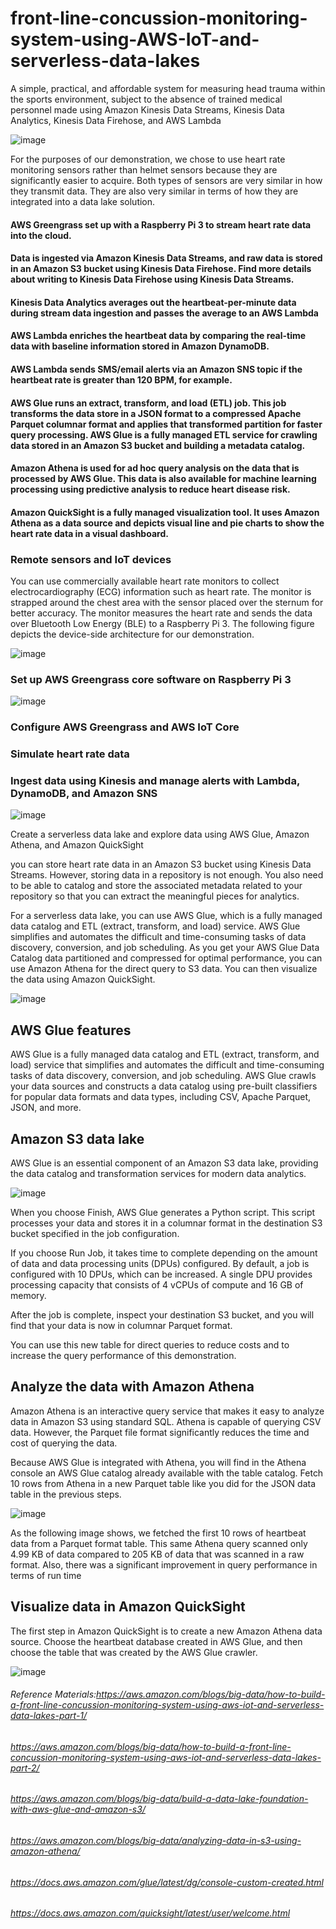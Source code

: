 # front-line-concussion-monitoring-system-using-AWS-IoT-and-serverless-data-lakes


A simple, practical, and affordable system for measuring head trauma within the sports environment, subject to the absence of trained medical personnel made using Amazon Kinesis Data Streams, Kinesis Data Analytics, Kinesis Data Firehose, and AWS Lambda


![image](https://user-images.githubusercontent.com/48589838/77403006-8d0b2180-6dd5-11ea-8e4e-54978db892b1.png)


For the purposes of our demonstration, we chose to use heart rate monitoring sensors rather than helmet sensors because they are significantly easier to acquire. Both types of sensors are very similar in how they transmit data. They are also very similar in terms of how they are integrated into a data lake solution.


#### AWS Greengrass set up with a Raspberry Pi 3 to stream heart rate data into the cloud.
#### Data is ingested via Amazon Kinesis Data Streams, and raw data is stored in an Amazon S3 bucket using Kinesis Data Firehose. Find more details about writing to Kinesis Data Firehose using Kinesis Data Streams.
#### Kinesis Data Analytics averages out the heartbeat-per-minute data during stream data ingestion and passes the average to an AWS Lambda
#### AWS Lambda enriches the heartbeat data by comparing the real-time data with baseline information stored in Amazon DynamoDB.
#### AWS Lambda sends SMS/email alerts via an Amazon SNS topic if the heartbeat rate is greater than 120 BPM, for example.
#### AWS Glue runs an extract, transform, and load (ETL) job. This job transforms the data store in a JSON format to a compressed Apache Parquet columnar format and applies that transformed partition for faster query processing. AWS Glue is a fully managed ETL service for crawling data stored in an Amazon S3 bucket and building a metadata catalog.
#### Amazon Athena is used for ad hoc query analysis on the data that is processed by AWS Glue. This data is also available for machine learning processing using predictive analysis to reduce heart disease risk.
#### Amazon QuickSight is a fully managed visualization tool. It uses Amazon Athena as a data source and depicts visual line and pie charts to show the heart rate data in a visual dashboard.


### Remote sensors and IoT devices
You can use commercially available heart rate monitors to collect electrocardiography (ECG) information such as heart rate. The monitor is strapped around the chest area with the sensor placed over the sternum for better accuracy. The monitor measures the heart rate and sends the data over Bluetooth Low Energy (BLE) to a Raspberry Pi 3. The following figure depicts the device-side architecture for our demonstration.


![image](https://user-images.githubusercontent.com/48589838/77403141-ca6faf00-6dd5-11ea-8ff5-bc32e9c45ad1.png)


### Set up AWS Greengrass core software on Raspberry Pi 3



![image](https://user-images.githubusercontent.com/48589838/77403220-eecb8b80-6dd5-11ea-86eb-4b33368de346.png)


### Configure AWS Greengrass and AWS IoT Core


### Simulate heart rate data

### Ingest data using Kinesis and manage alerts with Lambda, DynamoDB, and Amazon SNS


![image](https://user-images.githubusercontent.com/48589838/77403356-25090b00-6dd6-11ea-8033-987de454745a.png)


Create a serverless data lake and explore data using AWS Glue, Amazon Athena, and Amazon QuickSight


you can store heart rate data in an Amazon S3 bucket using Kinesis Data Streams. However, storing data in a repository is not enough. You also need to be able to catalog and store the associated metadata related to your repository so that you can extract the meaningful pieces for analytics.

For a serverless data lake, you can use AWS Glue, which is a fully managed data catalog and ETL (extract, transform, and load) service. AWS Glue simplifies and automates the difficult and time-consuming tasks of data discovery, conversion, and job scheduling. As you get your AWS Glue Data Catalog data partitioned and compressed for optimal performance, you can use Amazon Athena for the direct query to S3 data. You can then visualize the data using Amazon QuickSight.



![image](https://user-images.githubusercontent.com/48589838/77403552-5f72a800-6dd6-11ea-8fc5-e49c10235b06.png)


## AWS Glue features
AWS Glue is a fully managed data catalog and ETL (extract, transform, and load) service that simplifies and automates the difficult and time-consuming tasks of data discovery, conversion, and job scheduling. AWS Glue crawls your data sources and constructs a data catalog using pre-built classifiers for popular data formats and data types, including CSV, Apache Parquet, JSON, and more.

## Amazon S3 data lake
AWS Glue is an essential component of an Amazon S3 data lake, providing the data catalog and transformation services for modern data analytics.



![image](https://user-images.githubusercontent.com/48589838/77404067-27b83000-6dd7-11ea-824b-0cef3cb7fc8a.png)




When you choose Finish, AWS Glue generates a Python script. This script processes your data and stores it in a columnar format in the destination S3 bucket specified in the job configuration.

If you choose Run Job, it takes time to complete depending on the amount of data and data processing units (DPUs) configured. By default, a job is configured with 10 DPUs, which can be increased. A single DPU provides processing capacity that consists of 4 vCPUs of compute and 16 GB of memory.

After the job is complete, inspect your destination S3 bucket, and you will find that your data is now in columnar Parquet format.


You can use this new table for direct queries to reduce costs and to increase the query performance of this demonstration.

## Analyze the data with Amazon Athena
Amazon Athena is an interactive query service that makes it easy to analyze data in Amazon S3 using standard SQL. Athena is capable of querying CSV data. However, the Parquet file format significantly reduces the time and cost of querying the data. 


Because AWS Glue is integrated with Athena, you will find in the Athena console an AWS Glue catalog already available with the table catalog. Fetch 10 rows from Athena in a new Parquet table like you did for the JSON data table in the previous steps.


![image](https://user-images.githubusercontent.com/48589838/77406605-ed509200-6dda-11ea-99d9-8eabb716201b.png)



As the following image shows, we fetched the first 10 rows of heartbeat data from a Parquet format table. This same Athena query scanned only 4.99 KB of data compared to 205 KB of data that was scanned in a raw format. Also, there was a significant improvement in query performance in terms of run time


## Visualize data in Amazon QuickSight

The first step in Amazon QuickSight is to create a new Amazon Athena data source. Choose the heartbeat database created in AWS Glue, and then choose the table that was created by the AWS Glue crawler.



![image](https://user-images.githubusercontent.com/48589838/77406696-0f4a1480-6ddb-11ea-94f5-fd642ef2d0a8.png)



###### Reference Materials:https://aws.amazon.com/blogs/big-data/how-to-build-a-front-line-concussion-monitoring-system-using-aws-iot-and-serverless-data-lakes-part-1/
###### https://aws.amazon.com/blogs/big-data/how-to-build-a-front-line-concussion-monitoring-system-using-aws-iot-and-serverless-data-lakes-part-2/
###### https://aws.amazon.com/blogs/big-data/build-a-data-lake-foundation-with-aws-glue-and-amazon-s3/
###### https://aws.amazon.com/blogs/big-data/analyzing-data-in-s3-using-amazon-athena/
###### https://docs.aws.amazon.com/glue/latest/dg/console-custom-created.html
###### https://docs.aws.amazon.com/quicksight/latest/user/welcome.html

